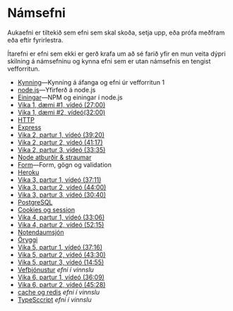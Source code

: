 # Námsefni

Aukaefni er tiltekið sem efni sem skal skoða, setja upp, eða prófa meðfram eða eftir fyrirlestra.

Ítarefni er efni sem ekki er gerð krafa um að sé farið yfir en mun veita dýpri skilning á námsefninu og kynna efni sem er utan námsefnis en tengist vefforritun.

* [Kynning](./01.kynning/readme.md)—Kynning á áfanga og efni úr vefforritun 1
* [node.js](./02.nodejs/readme.md)—Yfirferð á node.js
* [Einingar](./03.modules/readme.md)—NPM og einingar í node.js
* [Vika 1, dæmi #1, vídeó (27:00)](https://youtu.be/7Jr3DiGF1F0)
* [Vika 1, dæmi #2, vídeó(32:00)](https://youtu.be/9pMxv9YcXDI)
* [HTTP](./04.http/readme.md)
* [Express](./05.express/readme.md)
* [Vika 2, partur 1, vídeó (39:20)](https://youtu.be/ow9NdluaWCs)
* [Vika 2, partur 2, vídeó (41:17)](https://youtu.be/hP3Wq3e9xrg)
* [Vika 2, partur 3, vídeó (33:35)](https://youtu.be/wRCYwkuBlaY)
* [Node atburðir & straumar](./06.events-streams/readme.md)
* [Form](./07.form/readme.md)—Form, gögn og validation
* [Heroku](./08.heroku/readme.md)
* [Vika 3, partur 1, vídeó (37:11)](https://youtu.be/rS7zgfk-BmU)
* [Vika 3, partur 2, vídeó (44:00)](https://youtu.be/wDgwk70tiag)
* [Vika 3, partur 3, vídeó (30:40)](https://youtu.be/rS7zgfk-BmU)
* [PostgreSQL](./09.postgres/readme.md)
* [Cookies og session](./10.cookies-session/readme.md)
* [Vika 4, partur 1, vídeó (33:06)](https://youtu.be/a9hbGDrtzS8)
* [Vika 4, partur 2, vídeó (52:15)](https://youtu.be/Hs46m8cl8f4)
* [Notendaumsjón](./11.users/readme.md)
* [Öryggi](./12.security/readme.md)
* [Vika 5, partur 1, vídeó (37:16)](https://youtu.be/Zx6rhGKsaDw)
* [Vika 5, partur 2, vídeó (43:30)](https://youtu.be/GGfC14_AdFI)
* [Vika 5, partur 3, vídeó (14:55)](https://youtu.be/ttWHkDnnBhY)
* [Vefþjónustur](./13.webservices/readme.md) _efni í vinnslu_
* [Vika 6, partur 1, vídeó (36:09)](https://youtu.be/4d3C7b-MXjc)
* [Vika 6, partur 2, vídeó (45:28)](https://youtu.be/H_9RkLol3KE)
* [cache og redis](./14.cache-redis/readme.md) _efni í vinnslu_
* [TypeSccript](./15.typescript/readme.md) _efni í vinnslu_
